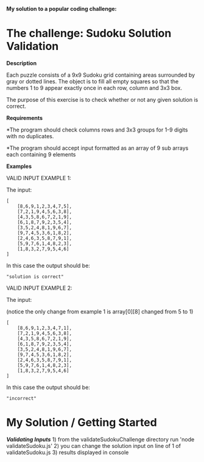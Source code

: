 **My solution to a popular coding challenge:**

# The challenge: Sudoku Solution Validation

**Description**

Each puzzle consists of a 9x9 Sudoku grid containing areas surrounded by gray or dotted lines. The object is to fill all empty squares so that the numbers 1 to 9 appear exactly once in each row, column and 3x3 box.

The purpose of this exercise is to check whether or not any given solution is correct.

**Requirements**

*The program should check columns rows and 3x3 groups for 1-9 digits with no duplicates.

*The program should accept input formatted as an array of 9 sub arrays each containing 9 elements

**Examples**

VALID INPUT EXAMPLE 1:

The input:

```
[
	[8,6,9,1,2,3,4,7,5],
	[7,2,1,9,4,5,6,3,8],
	[4,3,5,8,6,7,2,1,9],
	[6,1,8,7,9,2,3,5,4],
	[3,5,2,4,8,1,9,6,7],
	[9,7,4,5,3,6,1,8,2],
	[2,4,6,3,5,8,7,9,1],
	[5,9,7,6,1,4,8,2,3],
	[1,8,3,2,7,9,5,4,6]
]
```
In this case the output should be:

```
"solution is correct"
```

VALID INPUT EXAMPLE 2:

The input:

(notice the only change from example 1 is array[0][8] changed from 5 to 1)

```
[
	[8,6,9,1,2,3,4,7,1],
	[7,2,1,9,4,5,6,3,8],
	[4,3,5,8,6,7,2,1,9],
	[6,1,8,7,9,2,3,5,4],
	[3,5,2,4,8,1,9,6,7],
	[9,7,4,5,3,6,1,8,2],
	[2,4,6,3,5,8,7,9,1],
	[5,9,7,6,1,4,8,2,3],
	[1,8,3,2,7,9,5,4,6]
]
```
In this case the output should be:

```
"incorrect"
```

# My Solution / Getting Started


***Validating Inputs***
 	1) from the validateSudokuChallenge directory run 'node validateSudoku.js'
	2) you can change the solution input on line of 1 of validateSudoku.js
	3) results displayed in console
